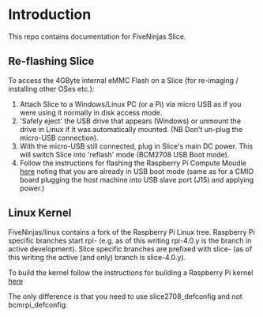 # Introduction

This repo contains documentation for FiveNinjas Slice.

## Re-flashing Slice

To access the 4GByte internal eMMC Flash on a Slice (for re-imaging / installing other OSes etc.):

1. Attach Slice to a Windows/Linux PC (or a Pi) via micro USB as if you were using it normally in disk access mode.
2. 'Safely eject' the USB drive that appears (Windows) or unmount the drive in Linux if it was automatically mounted. (NB Don't un-plug the micro-USB connection).
3. With the micro-USB still connected, plug in Slice's main DC power. This will switch Slice into 'reflash' mode (BCM2708 USB Boot mode).
4. Follow the instructions for flashing the Raspberry Pi Compute Moudle [here](https://github.com/raspberrypi/documentation/blob/master/hardware/computemodule/cm-emmc-flashing.md) noting that you are already in USB boot mode (same as for a CMIO board plugging the host machine into USB slave port (J15) and applying power.)

## Linux Kernel

FiveNinjas/linux contains a fork of the Raspberry Pi Linux tree. Raspberry Pi specific branches start rpi- (e.g. as of this writing rpi-4.0.y is the branch in active development). Slice specific branches are prefixed with slice- (as of this writing the active (and only) branch is slice-4.0.y).

To build the kernel follow the instructions for building a Raspberry Pi kernel [here](https://github.com/raspberrypi/documentation/blob/master/linux/kernel/building.md)

The only difference is that you need to use slice2708_defconfig and not bcmrpi_defconfig.
